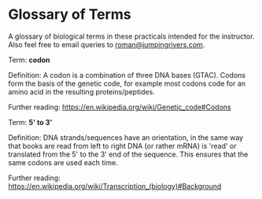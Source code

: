 # Glossary of Terms

A glossary of biological terms in these practicals intended for the instructor. Also feel free to email queries to roman@jumpingrivers.com.

Term: **codon**

Definition: A codon is a combination of three DNA bases (GTAC). Codons form the basis of the genetic code, for example most codons code for an amino acid in the resulting proteins/peptides.

Further reading: https://en.wikipedia.org/wiki/Genetic_code#Codons

Term: **5' to 3'**

Definition: DNA strands/sequences have an orientation, in the same way that books are read from left to right DNA (or rather mRNA) is 'read' or translated from the 5' to the 3' end of the sequence. This ensures that the same codons are used each time.

Further reading: https://en.wikipedia.org/wiki/Transcription_(biology)#Background